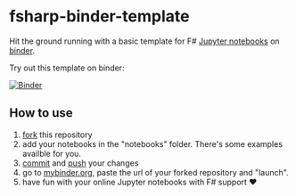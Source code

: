 # fsharp-binder-template
Hit the ground running with a basic template for F# [Jupyter notebooks](https://jupyter.org/) on [binder](https://mybinder.org/).

Try out this template on binder:

[![Binder](https://mybinder.org/badge_logo.svg)](https://mybinder.org/v2/gh/jovaneyck/fsharp-binder-template/HEAD)

## How to use

1. [fork](https://docs.github.com/en/get-started/quickstart/fork-a-repo) this repository
2. add your notebooks in the "notebooks" folder. There's some examples availble for you.
3. [commit](https://github.com/git-guides/git-commit) and [push](https://github.com/git-guides/git-push) your changes
4. go to [mybinder.org](https://mybinder.org/), paste the url of your forked repository and "launch".
5. have fun with your online Jupyter notebooks with F# support ♥
